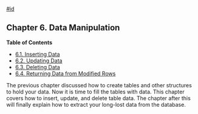 [#id](#DML)

## Chapter 6. Data Manipulation

**Table of Contents**

  * [6.1. Inserting Data](dml-insert)
  * [6.2. Updating Data](dml-update)
  * [6.3. Deleting Data](dml-delete)
  * [6.4. Returning Data from Modified Rows](dml-returning)

The previous chapter discussed how to create tables and other structures to hold your data. Now it is time to fill the tables with data. This chapter covers how to insert, update, and delete table data. The chapter after this will finally explain how to extract your long-lost data from the database.